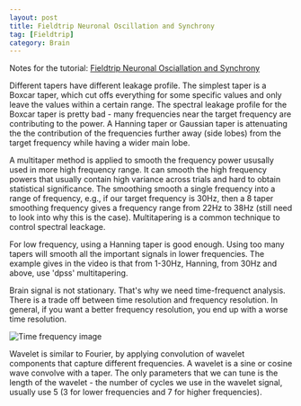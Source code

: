 ```yaml
---
layout: post
title: Fieldtrip Neuronal Oscillation and Synchrony
tag: [Fieldtrip]
category: Brain
---
```


Notes for the tutorial: [Fieldtrip Neuronal Osciallation and Synchrony](https://www.youtube.com/watch?v=dHTuzMsjVJA&list=PLbVcEw60xnKNSXSKMAoBpTJ9BFFnxw21p&index=2)

Different tapers have different leakage profile. The simplest taper is a Boxcar taper, which cut offs everything for some specific values and only leave the values within a certain range. The spectral leakage profile for the Boxcar taper is pretty bad - many frequencies near the target frequency are contributing to the power. A Hanning taper or Gaussian taper is attenuating the the contribution of the frequencies further away (side lobes) from the target frequency while having a wider main lobe.

A multitaper method is applied to smooth the frequency power ususally used in more high frequency range. It can smooth the high frequency powers that usually contain high variance across trials and hard to obtain statistical significance. The smoothing smooth a single frequency into a range of frequency, e.g., if our target frequency is 30Hz, then a 8 taper smoothing frequency gives a frequency range from 22Hz to 38Hz (still need to look into why this is the case). Multitapering is a common technique to control spectral leackage. 

For low frequency, using a Hanning taper is good enough. Using too many tapers will smooth all the important signals in lower frequencies. The example gives in the video is that from 1-30Hz, Hanning, from 30Hz and above, use 'dpss' multitapering.

Brain signal is not stationary. That's why we need time-frequenct analysis. There is a trade off between time resolution and frequency resolution. In general, if you want a better frequency resolution, you end up with a worse time resolution.

![Time frequency image](https://lh3.googleusercontent.com/33GId_NrnktLl2k62MvimVrHWP6Uc-V9Yji10_dpB9p8pkJ9Aw6vk7b6wAipPrLRvnCYmpm2sAZksST6OhYZ9Af3JP7_YjlWM0HG6DSTdcWdYEv6HP8koISs3fkRHgoIJKh16qM85YFzY2sd6IMQ-k47Fvf1yItIYiDZNl9zb3K2IiMJ1wVKdn5pOVhY2zkoFdGwkm9xkpfQNocftDjMNn4JrOgYzNknGY1pqbEzjGrh9-STIRw7Sdqdz_sADHrbrShKs265Zx0UpI7iV9MlxO37463taOs9aIRCp1O4U741DiYFLLh1kOFw1rDMn5VRMchUfUiDTq3jI6BoLRQ3ncaLiuJQ0487o0ZOuLwE8pIl3D6iuiS44ND5atx46mH3My-ieD3MEiV-0xDpDMBA-nYaD73QfcWQCLFoT8ZxRP08pv3HyRUKJeHqe89hkDijjZ464z7m8hXcpuxyx2MX54ek8dkYKMkogK76AQV6d1qpQE_woNZwT_FyTDR3fUFYzSuSu1bYq88MDGRan3vdpBNYqrMEG8v4UfEtnxPMQQ_vdsjp_XRHyxdQKNZgcbhnS7lG-VZgeG6hoiv6kO8ZcpS9fiQyi0iNfyHhq4zGgrkXYphZ1MNdinpkTnUSJvJxDZYuajN0LJ-gAzsPmx92vU8CipjDqQVV8WafCajp3yfxxCbSxm7q9YL5LqbX=w1840-h1312-no)


Wavelet is similar to Fourier, by applying convolution of wavelet components that capture different frequencies. A wavelet is a sine or cosine wave convolve with a taper. The only parameters that we can tune is the length of the wavelet - the number of cycles we use in the wavelet signal, usually use 5 (3 for lower frequencies and 7 for higher frequencies).


<!--stackedit_data:
eyJoaXN0b3J5IjpbNjQzODgyNjM4LDEzMzY0OTc2NDUsMTM4OD
UyNTUyMCwtMjA4NjExMjMwMiwtOTg1NTE1ODYsLTIwMDA1MzQ3
OTNdfQ==
-->